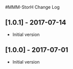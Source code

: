 #MMM-StorH Change Log

## [1.0.1] - 2017-07-14

- Initial version


## [1.0.0] - 2017-07-01

- Initial version
